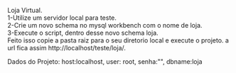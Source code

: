 Loja Virtual.<br/>
1-Utilize um servidor local para teste.<br/>
2-Crie um novo schema no mysql workbench com o nome de loja.<br/>
3-Execute o script, dentro desse novo schema loja.<br/>
Feito isso copie a pasta raiz para o seu diretorio local e execute o projeto. a url fica assim http://localhost/teste/loja/.<br/>

Dados do Projeto: host:localhost, user: root, senha:"", dbname:loja

